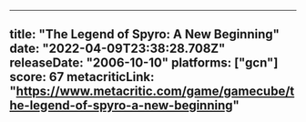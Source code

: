 
---
title: "The Legend of Spyro: A New Beginning"
date: "2022-04-09T23:38:28.708Z"
releaseDate: "2006-10-10"
platforms: ["gcn"]
score: 67
metacriticLink: "https://www.metacritic.com/game/gamecube/the-legend-of-spyro-a-new-beginning"
---
